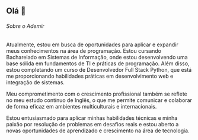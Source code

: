 ## Olá 👋


###### Sobre o Ademir

Atualmente, estou em busca de oportunidades para aplicar e expandir meus conhecimentos na área de programação. Estou cursando Bacharelado em Sistemas de Informação, onde estou desenvolvendo uma base sólida em fundamentos de TI e práticas de programação. Além disso, estou completando um curso de Desenvolvedor Full Stack Python, que está me proporcionando habilidades práticas em desenvolvimento web e integração de sistemas.

Meu comprometimento com o crescimento profissional também se reflete no meu estudo contínuo de Inglês, o que me permite comunicar e colaborar de forma eficaz em ambientes multiculturais e internacionais.

Estou entusiasmado para aplicar minhas habilidades técnicas e minha paixão por resolução de problemas em desafios reais e estou aberto a novas oportunidades de aprendizado e crescimento na área de tecnologia.
